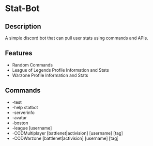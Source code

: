 # Stat-Bot

## Description

A simple discord bot that can pull user stats using commands and APIs.

## Features

* Random Commands
* League of Legends Profile Information and Stats
* Warzone Profile Information and Stats

## Commands

* -test
* -help statbot
* -serverinfo
* -avatar
* -boston
* -league [username]
* -CODMultiplayer [battlenet|activision] [username] [tag]
* -CODWarzone [battlenet|activision] [username] [tag]
